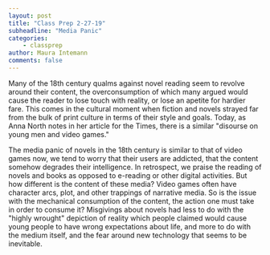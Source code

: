 ```yaml
---
layout: post
title: "Class Prep 2-27-19"
subheadline: "Media Panic"
categories:
    - classprep
author: Maura Intemann
comments: false
---
```


Many of the 18th century qualms against novel reading seem to revolve around their content, the overconsumption of which many argued would cause the reader to lose touch with reality, or lose an apetite for hardier fare. This comes in the cultural moment when fiction and novels strayed far from the bulk of print culture in terms of their style and goals. Today, as Anna North notes in her article for the Times, there is a similar "disourse on young men and video games." 

The media panic of novels in the 18th century is similar to that of video games now, we tend to worry that their users are addicted, that the content somehow degrades their intelligence. In retrospect, we praise the reading of novels and books as opposed to e-reading or other digital activities. But how different is the content of these media? Video games often have character arcs, plot, and other trappings of narrative media. So is the issue with the mechanical consumption of the content, the action one must take in order to consume it? Misgivings about novels had less to do with the "highly wrought" depiction of reality which people claimed would cause young people to have wrong expectations about life, and more to do with the medium itself, and the fear around new technology that seems to be inevitable.
